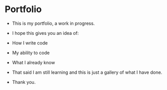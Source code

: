# Portfolio
- This is my portfolio, a work in progress.
  
- I hope this gives you an idea of:
- How I write code
- My ability to code
- What I already know

- That said I am still learning and this is just a gallery of what I have done.
- Thank you.
